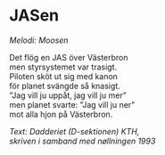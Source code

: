 # JASen
*Melodi: Moosen*

Det flög en JAS över Västerbron  
men styrsystemet var trasigt.  
Piloten sköt ut sig med kanon  
för planet svängde så knasigt.  
”Jag vill ju uppåt, jag vill ju mer”  
men planet svarte: ”Jag vill ju ner”  
mot alla hjon på Västerbron.  

*Text: Dadderiet (D-sektionen) KTH,  
skriven i samband med nøllningen 1993*  